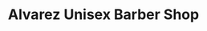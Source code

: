 ---
title: "Alvarez Unisex Barber Shop"
url: /riverhead/alvarez-unisex-barber-shop/
shop: hairdresser
---